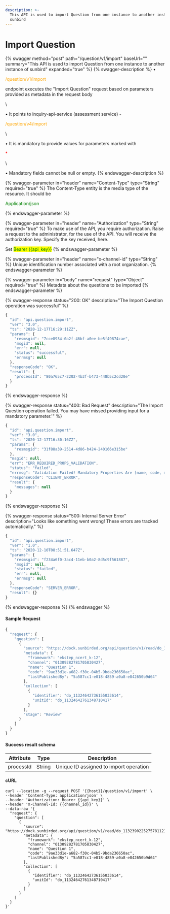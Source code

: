 ```yaml
---
description: >-
  This API is used to import Question from one instance to another instance of
  sunbird
---
```


# Import Question

{% swagger method="post" path="/question/v1/import" baseUrl="" summary="This API is used to import Question from one instance to another instance of sunbird" expanded="true" %}
{% swagger-description %}
• 

<mark style="color:orange;">

/question/v1/import

</mark>

 endpoint executes the "Import Question" request based on parameters provided as metadata in the request body

\


<mark style="color:orange;">



</mark>

• It points to inquiry-api-service (assessment service) - 

<mark style="color:orange;">

/question/v4/import

</mark>

\


• It is mandatory to provide values for parameters marked with 

<mark style="color:red;">

\*

</mark>

\


• Mandatory fields cannot be null or empty.
{% endswagger-description %}

{% swagger-parameter in="header" name="Content-Type" type="String" required="true" %}
The Content-Type entity is the media type of the resource. It should be 

<mark style="color:green;">

Application/json

</mark>
{% endswagger-parameter %}

{% swagger-parameter in="header" name="Authorization" type="String" required="true" %}
To make use of the API, you require authorization. Raise a request to the administrator, for the use of the API. You will receive the authorization key. Specify the key received, here.

Set <mark style="color:green;">Bearer \{{api\_key\}}</mark>
{% endswagger-parameter %}

{% swagger-parameter in="header" name="x-channel-id" type="String" %}
Unique identification number associated with a root organization.
{% endswagger-parameter %}

{% swagger-parameter in="body" name="request" type="Object" required="true" %}
Metadata about the questions to be imported
{% endswagger-parameter %}

{% swagger-response status="200: OK" description="The Import Question operation was successful" %}
```javascript
{
  "id": "api.question.import",
  "ver": "3.0",
  "ts": "2020-12-17T16:29:11ZZ",
  "params": {
    "resmsgid": "7cce8934-0a2f-46bf-a0ee-be5f49874cae",
    "msgid": null,
    "err": null,
    "status": "successful",
    "errmsg": null
  },
  "responseCode": "OK",
  "result": {
    "processId": "80a765c7-2202-4b3f-b473-448b5c2cd20e"
  }
}
```
{% endswagger-response %}

{% swagger-response status="400: Bad Request" description="The Import Question operation failed. You may have missed providing input for a mandatory parameter.'" %}
```javascript
{
  "id": "api.question.import",
  "ver": "3.0",
  "ts": "2020-12-17T16:30:16ZZ",
  "params": {
    "resmsgid": "31f88a39-2514-4d86-b424-240166e315be"
  },
  "msgid": null,
  "err": "ERR_REQUIRED_PROPS_VALIDATION",
  "status": "failed",
  "errmsg": "Validation Failed! Mandatory Properties Are [name, code, mimeType, primaryCategory, framework]",
  "responseCode": "CLIENT_ERROR",
  "result": {
    "messages": null
  }
}
```
{% endswagger-response %}

{% swagger-response status="500: Internal Server Error" description="Looks like something went wrong! These errors are tracked automatically." %}
```javascript
{
  "id": "api.question.import",
  "ver": "1.0",
  "ts": "2020-12-10T08:51:51.647Z",
  "params": {
    "resmsgid": "f234a6f0-3ac4-11eb-b0a2-8d5c9f561887",
    "msgid": null,
    "status": "failed",
    "err": null,
    "errmsg": null
  },
  "responseCode": "SERVER_ERROR",
  "result": {}
}
```
{% endswagger-response %}
{% endswagger %}

#### Sample Request

```javascript
{
  "request": {
    "question": [
      {
        "source": "https://dock.sunbirded.org/api/question/v1/read/do_1132390225275781121622",
        "metadata": {
          "framework": "ekstep_ncert_k-12",
          "channel": "01309282781705830427",
          "name": "Question 1",
          "code": "9ae33d1e-a682-f30c-04b5-9bda236650ac",
          "lastPublishedBy": "5a587cc1-e018-4859-a0a8-e842650b9d64"
        },
        "collection": [
          {
            "identifier": "do_11324642736155033614",
            "unitId": "do_11324642761348710417"
          }
        ],
        "stage": "Review"
      }
    ]
  }
}
```

#### Success result schema

| Attribute | Type   | Description                            |
| --------- | ------ | -------------------------------------- |
| processId | String | Unique ID assigned to import operation |

#### cURL

```shell
curl --location -g --request POST '{{host}}/question/v1/import' \
--header 'Content-Type: application/json' \
--header 'Authorization: Bearer {{api_key}}' \
--header 'X-Channel-Id: {{channel_id}}' \
--data-raw '{
  "request": {
    "question": [
      {
        "source": "https://dock.sunbirded.org/api/question/v1/read/do_1132390225275781121622",
        "metadata": {
          "framework": "ekstep_ncert_k-12",
          "channel": "01309282781705830427",
          "name": "Question 1",
          "code": "9ae33d1e-a682-f30c-04b5-9bda236650ac",
          "lastPublishedBy": "5a587cc1-e018-4859-a0a8-e842650b9d64"
        },
        "collection": [
          {
            "identifier": "do_11324642736155033614",
            "unitId": "do_11324642761348710417"
          }
        ]
      }
    ]
  }
}'
```
